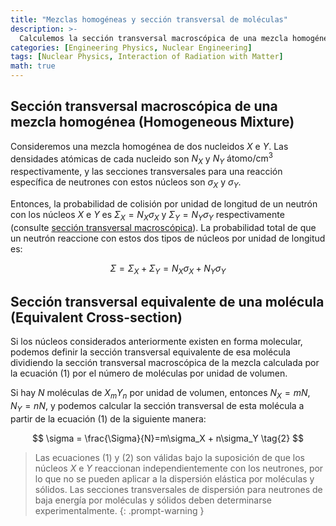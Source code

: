 ```yaml
---
title: "Mezclas homogéneas y sección transversal de moléculas"
description: >-
  Calculemos la sección transversal macroscópica de una mezcla homogénea que contiene dos o más nucleidos.
categories: [Engineering Physics, Nuclear Engineering]
tags: [Nuclear Physics, Interaction of Radiation with Matter]
math: true
---
```

## Sección transversal macroscópica de una mezcla homogénea (Homogeneous Mixture)
Consideremos una mezcla homogénea de dos nucleidos $X$ e $Y$. Las densidades atómicas de cada nucleido son $N_X$ y $N_Y$ $\text{átomo/cm}^3$ respectivamente, y las secciones transversales para una reacción específica de neutrones con estos núcleos son $\sigma_X$ y $\sigma_Y$. 

Entonces, la probabilidad de colisión por unidad de longitud de un neutrón con los núcleos $X$ e $Y$ es $\Sigma_X=N_X\sigma_X$ y $\Sigma_Y=N_Y\sigma_Y$ respectivamente (consulte [sección transversal macroscópica](/posts/Neutron-Interactions-and-Cross-sections/#sección-eficaz-macroscópica-macroscopic-cross-section)). La probabilidad total de que un neutrón reaccione con estos dos tipos de núcleos por unidad de longitud es:

$$ \Sigma = \Sigma_X + \Sigma_Y = N_X\sigma_X + N_Y\sigma_Y \tag{1}$$

## Sección transversal equivalente de una molécula (Equivalent Cross-section)
Si los núcleos considerados anteriormente existen en forma molecular, podemos definir la sección transversal equivalente de esa molécula dividiendo la sección transversal macroscópica de la mezcla calculada por la ecuación (1) por el número de moléculas por unidad de volumen.

Si hay $N$ moléculas de $X_mY_n$ por unidad de volumen, entonces $N_X=mN$, $N_Y=nN$, y podemos calcular la sección transversal de esta molécula a partir de la ecuación (1) de la siguiente manera:

$$ \sigma = \frac{\Sigma}{N}=m\sigma_X + n\sigma_Y \tag{2} $$

> Las ecuaciones (1) y (2) son válidas bajo la suposición de que los núcleos $X$ e $Y$ reaccionan independientemente con los neutrones, por lo que no se pueden aplicar a la dispersión elástica por moléculas y sólidos.
> Las secciones transversales de dispersión para neutrones de baja energía por moléculas y sólidos deben determinarse experimentalmente.
{: .prompt-warning }